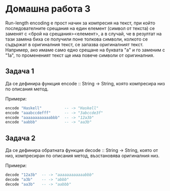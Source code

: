 # Домашна работа 3

Run-length encoding е прост начин за компресия на текст, при който последователните срещания на един елемент (символ от текста) се заменят с 
<брой на срещания><елемент>, а в случай, че в резултат на тази замяна биха се получили поне толкова символи, колкото се съдържат в оригиналния текст, се 
запазва оригиналният текст. Например, ако имаме само едно срещане на буквата "а" и го заменим с "1а", то промененият текст ще има повече символи от 
оригиналния.

## Задача 1
Да се дефинира функция encode :: String -> String, която компресира низ по описания метод.

Примери:
```haskell
encode "Haskell"          -- -> "Haskell"
encode "aaabccdefff"      -- -> "3abccde3f"
encode "aaaaaaaaaaaabbb"  -- -> "12a3b"
encode "aabbb"            -- -> "aa3b"
```
## Задача 2
Да се дефинира обратната функция decode :: String -> String, която от низ, компресиран по описания метод, възстановява оригиналния низ.

Примери:
```haskell
decode "12a3b"  -- -> "aaaaaaaaaaaabbb"
decode "a3b"    -- -> "abbb"
decode "aa3b"   -- -> "aabbb"
```
